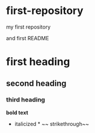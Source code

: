 # first-repository
my first repository 

and first README

# first heading
## second heading
### third heading

**bold text**
* italicized *
~~ strikethrough~~

